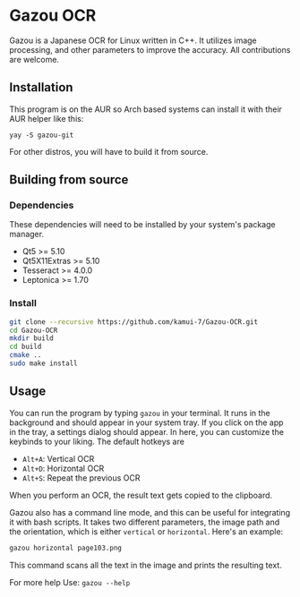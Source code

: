# Gazou OCR 

Gazou is a Japanese OCR for Linux written in C++. It utilizes image processing, and other parameters to improve the accuracy. All contributions are welcome.

## Installation

This program is on the AUR so Arch based systems can install it with their AUR helper like this:
```
yay -S gazou-git
```

For other distros, you will have to build it from source.

## Building from source
### Dependencies

These dependencies will need to be installed by your system's package manager. 

- Qt5 >= 5.10
- Qt5X11Extras >= 5.10
- Tesseract >= 4.0.0
- Leptonica >= 1.70

### Install

```sh
git clone --recursive https://github.com/kamui-7/Gazou-OCR.git
cd Gazou-OCR
mkdir build
cd build
cmake .. 
sudo make install
```

## Usage

You can run the program by typing `gazou` in your terminal. It runs in the background and should appear in your system tray. If you click on the app in the tray, a settings dialog should appear. In here, you can customize the keybinds to your liking. The default hotkeys are

- `Alt+A`: Vertical OCR
- `Alt+D`: Horizontal OCR
- `Alt+S`: Repeat the previous OCR

When you perform an OCR, the result text gets copied to the clipboard.

Gazou also has a command line mode, and this can be useful for integrating it with bash scripts. It takes two different parameters, the image path and the orientation, which is either `vertical` or `horizontal`. Here's an example:

```bash
gazou horizontal page103.png
```
This command scans all the text in the image and prints the resulting text.

For more help Use: `gazou --help`
